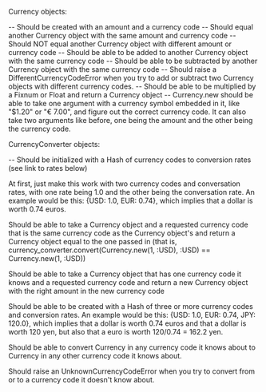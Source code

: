 Currency objects:

-- Should be created with an amount and a currency code
-- Should equal another Currency object with the same amount and currency code
-- Should NOT equal another Currency object with different amount or currency code
-- Should be able to be added to another Currency object with the same currency code
-- Should be able to be subtracted by another Currency object with the same currency code
-- Should raise a DifferentCurrencyCodeError when you try to add or subtract two Currency objects with different currency codes.
-- Should be able to be multiplied by a Fixnum or Float and return a Currency object
-- Currency.new should be able to take one argument with a currency symbol embedded in it, like "$1.20" or "€ 7.00", and figure out the correct currency code. It can also take two arguments like before, one being the amount and the other being the currency code.

CurrencyConverter objects:

-- Should be initialized with a Hash of currency codes to conversion rates (see link to rates below)

At first, just make this work with two currency codes and conversation rates, with one rate being 1.0 and the other being the conversation rate. An example would be this: {USD: 1.0, EUR: 0.74}, which implies that a dollar is worth 0.74 euros.

Should be able to take a Currency object and a requested currency code that is the same currency code as the Currency object's and return a Currency object equal to the one passed in (that is, currency_converter.convert(Currency.new(1, :USD), :USD) == Currency.new(1, :USD))

Should be able to take a Currency object that has one currency code it knows and a requested currency code and return a new Currency object with the right amount in the new currency code

Should be able to be created with a Hash of three or more currency codes and conversion rates. An example would be this: {USD: 1.0, EUR: 0.74, JPY: 120.0}, which implies that a dollar is worth 0.74 euros and that a dollar is worth 120 yen, but also that a euro is worth 120/0.74 = 162.2 yen.

Should be able to convert Currency in any currency code it knows about to Currency in any other currency code it knows about.

Should raise an UnknownCurrencyCodeError when you try to convert from or to a currency code it doesn't know about.
